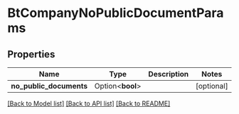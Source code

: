 # BtCompanyNoPublicDocumentParams

## Properties

Name | Type | Description | Notes
------------ | ------------- | ------------- | -------------
**no_public_documents** | Option<**bool**> |  | [optional]

[[Back to Model list]](../README.md#documentation-for-models) [[Back to API list]](../README.md#documentation-for-api-endpoints) [[Back to README]](../README.md)


